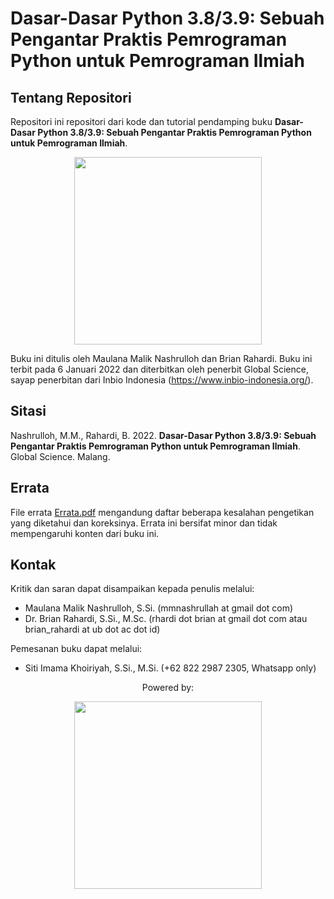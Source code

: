 # Dasar-Dasar Python 3.8/3.9: Sebuah Pengantar Praktis Pemrograman Python untuk Pemrograman Ilmiah

## Tentang Repositori
Repositori ini repositori dari kode dan tutorial pendamping buku **Dasar-Dasar Python 3.8/3.9: Sebuah Pengantar Praktis Pemrograman Python untuk Pemrograman Ilmiah**.

<p align="center">
<img width="300" src="https://github.com/biokomub/bukupython38-39/blob/main/assets/cover.jpeg">
</p>

Buku ini ditulis oleh Maulana Malik Nashrulloh dan Brian Rahardi. Buku ini terbit pada 6 Januari 2022 dan diterbitkan oleh penerbit Global Science, sayap penerbitan dari Inbio Indonesia (https://www.inbio-indonesia.org/).

## Sitasi

Nashrulloh, M.M., Rahardi, B. 2022. **Dasar-Dasar Python 3.8/3.9: Sebuah Pengantar Praktis Pemrograman Python untuk Pemrograman Ilmiah**. Global Science. Malang.

## Errata

File errata [Errata.pdf](Errata.pdf) mengandung daftar beberapa kesalahan pengetikan yang diketahui dan koreksinya. Errata ini bersifat minor dan tidak mempengaruhi konten dari buku ini.

## Kontak

Kritik dan saran dapat disampaikan kepada penulis melalui:

- Maulana Malik Nashrulloh, S.Si. (mmnashrullah at gmail dot com)
- Dr. Brian Rahardi, S.Si., M.Sc. (rhardi dot brian at gmail dot com atau brian_rahardi at ub dot ac dot id)

Pemesanan buku dapat melalui:

- Siti Imama Khoiriyah, S.Si., M.Si. (+62 822 2987 2305, Whatsapp only)





<p align="center"> Powered by: </p>
<p align="center">
  <img width="300" src="https://github.com/biokomub/bukupython38-39/blob/main/assets/python-anaconda.jpeg">
</p>
